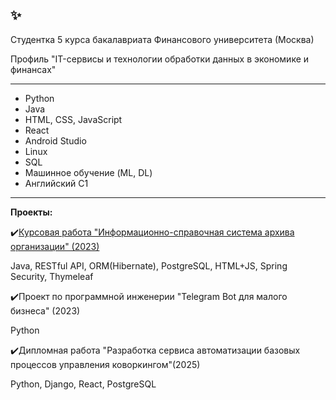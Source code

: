 ## ✨
Студентка 5 курса бакалавриата Финансового университета (Москва)

Профиль "IT-сервисы и технологии обработки данных в экономике и финансах"

---

 - Python
 - Java
 - HTML, CSS, JavaScript
 - React
 - Android Studio
 - Linux
 - SQL
 - Машинное обучение (ML, DL)
 - Английский C1

---

**Проекты:**

✔️[Курсовая работа "Информационно-справочная система архива организации" (2023)](https://github.com/ekazna/Archive-2023)

Java, RESTful API, ORM(Hibernate), PostgreSQL, HTML+JS, Spring Security, Thymeleaf

✔️Проект по программной инженерии "Telegram Bot для малого бизнеса" (2023)

Python

✔️Дипломная работа "Разработка сервиса автоматизации базовых процессов управления коворкингом"(2025)

Python, Django, React, PostgreSQL



